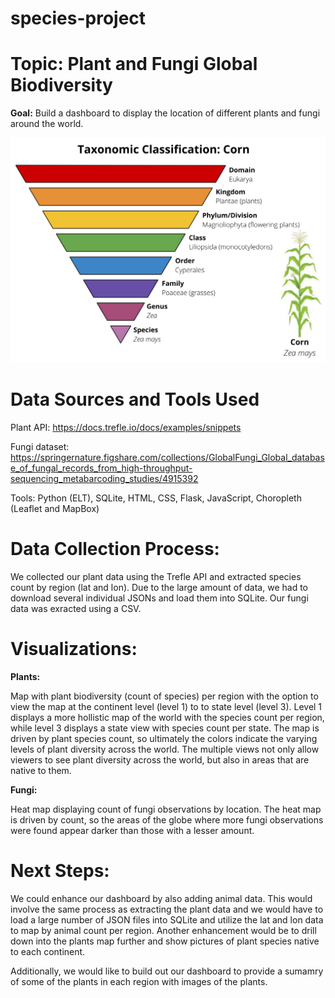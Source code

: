 # species-project


# **Topic:** Plant and Fungi Global Biodiversity 


**Goal:** Build a dashboard to display the location of different plants and fungi around the world.

![](Images/plantae.png)
 
# **Data Sources and Tools Used** 

Plant API: https://docs.trefle.io/docs/examples/snippets

Fungi dataset: https://springernature.figshare.com/collections/GlobalFungi_Global_database_of_fungal_records_from_high-throughput-sequencing_metabarcoding_studies/4915392

Tools: Python (ELT), SQLite, HTML, CSS, Flask, JavaScript, Choropleth (Leaflet and MapBox)


# **Data Collection Process:** 

We collected our plant data using the Trefle API and extracted species count by region (lat and lon). Due to the large amount of data, we had to download several individual JSONs and load them into SQLite. Our fungi data was exracted using a CSV.


# **Visualizations:**

**Plants:**

Map with plant biodiversity (count of species) per region with the option to view the map at the continent level (level 1) to to state level (level 3).  Level 1 displays a more hollistic map of the world with the species count per region, while level 3 displays a state view with species count per state. The map is driven by plant species count, so ultimately the colors indicate the varying levels of plant diversity across the world. The multiple views not only allow viewers to see plant diversity across the world, but also in areas that are native to them.

**Fungi:**

Heat map displaying count of fungi observations by location. The heat map is driven by count, so the areas of the globe where more fungi observations were found appear darker than those with a lesser amount.


# **Next Steps:**

We could enhance our dashboard by also adding animal data. This would involve the same process as extracting the plant data and we would have to load a large number of JSON files into SQLite and utilize the lat and lon data to map by animal count per region. Another enhancement would be to drill down into the plants map further and show pictures of plant species native to each continent.

Additionally, we would like to build out our dashboard to provide a sumamry of some of the plants in each region with images of the plants.












